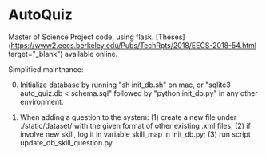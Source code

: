 # AutoQuiz
Master of Science Project code, using flask.
[Theses](https://www2.eecs.berkeley.edu/Pubs/TechRpts/2018/EECS-2018-54.html target="_blank") available online.


Simplified maintnance:

0. Initialize database by running "sh init_db.sh" on mac, or "sqlite3 auto_quiz.db < schema.sql" followed by "python init_db.py" in any other environment.

1. When adding a question to the system: (1) create a new file under ./static/dataset/ with the given format of other existing .xml files; (2) if involve new skill, log it in variable skill_map in init_db.py; (3) run script update_db_skill_question.py
